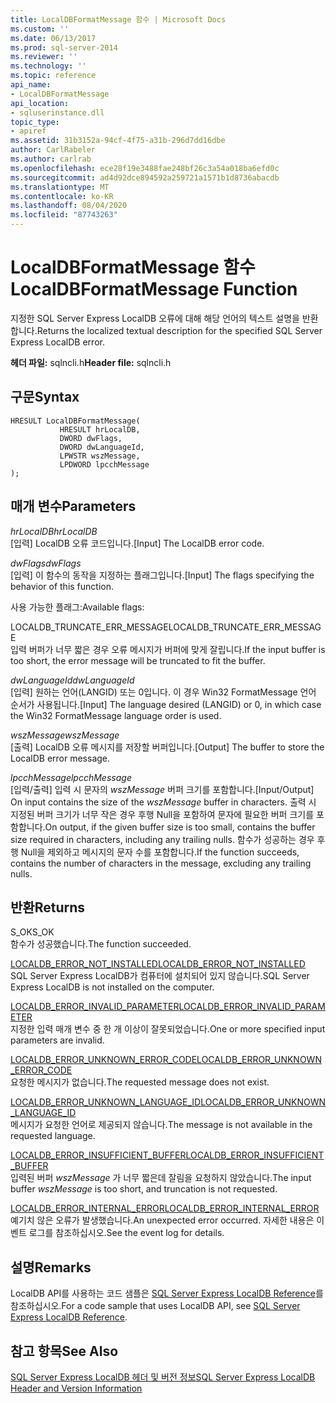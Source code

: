```yaml
---
title: LocalDBFormatMessage 함수 | Microsoft Docs
ms.custom: ''
ms.date: 06/13/2017
ms.prod: sql-server-2014
ms.reviewer: ''
ms.technology: ''
ms.topic: reference
api_name:
- LocalDBFormatMessage
api_location:
- sqluserinstance.dll
topic_type:
- apiref
ms.assetid: 31b3152a-94cf-4f75-a31b-296d7dd16dbe
author: CarlRabeler
ms.author: carlrab
ms.openlocfilehash: ece28f19e3488fae248bf26c3a54a018ba6efd0c
ms.sourcegitcommit: ad4d92dce894592a259721a1571b1d8736abacdb
ms.translationtype: MT
ms.contentlocale: ko-KR
ms.lasthandoff: 08/04/2020
ms.locfileid: "87743263"
---
```

# <a name="localdbformatmessage-function"></a><span data-ttu-id="6f43c-102">LocalDBFormatMessage 함수</span><span class="sxs-lookup"><span data-stu-id="6f43c-102">LocalDBFormatMessage Function</span></span>
  <span data-ttu-id="6f43c-103">지정한 SQL Server Express LocalDB 오류에 대해 해당 언어의 텍스트 설명을 반환합니다.</span><span class="sxs-lookup"><span data-stu-id="6f43c-103">Returns the localized textual description for the specified SQL Server Express LocalDB error.</span></span>  
  
 <span data-ttu-id="6f43c-104">**헤더 파일:** sqlncli.h</span><span class="sxs-lookup"><span data-stu-id="6f43c-104">**Header file:** sqlncli.h</span></span>  
  
## <a name="syntax"></a><span data-ttu-id="6f43c-105">구문</span><span class="sxs-lookup"><span data-stu-id="6f43c-105">Syntax</span></span>  
  
```  
HRESULT LocalDBFormatMessage(  
           HRESULT hrLocalDB,  
           DWORD dwFlags,   
           DWORD dwLanguageId,   
           LPWSTR wszMessage,   
           LPDWORD lpcchMessage   
);  
```  
  
## <a name="parameters"></a><span data-ttu-id="6f43c-106">매개 변수</span><span class="sxs-lookup"><span data-stu-id="6f43c-106">Parameters</span></span>  
 <span data-ttu-id="6f43c-107">*hrLocalDB*</span><span class="sxs-lookup"><span data-stu-id="6f43c-107">*hrLocalDB*</span></span>  
 <span data-ttu-id="6f43c-108">[입력] LocalDB 오류 코드입니다.</span><span class="sxs-lookup"><span data-stu-id="6f43c-108">[Input] The LocalDB error code.</span></span>  
  
 <span data-ttu-id="6f43c-109">*dwFlags*</span><span class="sxs-lookup"><span data-stu-id="6f43c-109">*dwFlags*</span></span>  
 <span data-ttu-id="6f43c-110">[입력] 이 함수의 동작을 지정하는 플래그입니다.</span><span class="sxs-lookup"><span data-stu-id="6f43c-110">[Input] The flags specifying the behavior of this function.</span></span>  
  
 <span data-ttu-id="6f43c-111">사용 가능한 플래그:</span><span class="sxs-lookup"><span data-stu-id="6f43c-111">Available flags:</span></span>  
  
 <span data-ttu-id="6f43c-112">LOCALDB_TRUNCATE_ERR_MESSAGE</span><span class="sxs-lookup"><span data-stu-id="6f43c-112">LOCALDB_TRUNCATE_ERR_MESSAGE</span></span>  
 <span data-ttu-id="6f43c-113">입력 버퍼가 너무 짧은 경우 오류 메시지가 버퍼에 맞게 잘립니다.</span><span class="sxs-lookup"><span data-stu-id="6f43c-113">If the input buffer is too short, the error message will be truncated to fit the buffer.</span></span>  
  
 <span data-ttu-id="6f43c-114">*dwLanguageId*</span><span class="sxs-lookup"><span data-stu-id="6f43c-114">*dwLanguageId*</span></span>  
 <span data-ttu-id="6f43c-115">[입력] 원하는 언어(LANGID) 또는 0입니다. 이 경우 Win32 FormatMessage 언어 순서가 사용됩니다.</span><span class="sxs-lookup"><span data-stu-id="6f43c-115">[Input] The language desired (LANGID) or 0, in which case the Win32 FormatMessage language order is used.</span></span>  
  
 <span data-ttu-id="6f43c-116">*wszMessage*</span><span class="sxs-lookup"><span data-stu-id="6f43c-116">*wszMessage*</span></span>  
 <span data-ttu-id="6f43c-117">[출력] LocalDB 오류 메시지를 저장할 버퍼입니다.</span><span class="sxs-lookup"><span data-stu-id="6f43c-117">[Output] The buffer to store the LocalDB error message.</span></span>  
  
 <span data-ttu-id="6f43c-118">*lpcchMessage*</span><span class="sxs-lookup"><span data-stu-id="6f43c-118">*lpcchMessage*</span></span>  
 <span data-ttu-id="6f43c-119">[입력/출력] 입력 시 문자의 *wszMessage* 버퍼 크기를 포함합니다.</span><span class="sxs-lookup"><span data-stu-id="6f43c-119">[Input/Output] On input contains the size of the *wszMessage* buffer in characters.</span></span> <span data-ttu-id="6f43c-120">출력 시 지정된 버퍼 크기가 너무 작은 경우 후행 Null을 포함하여 문자에 필요한 버퍼 크기를 포함합니다.</span><span class="sxs-lookup"><span data-stu-id="6f43c-120">On output, if the given buffer size is too small, contains the buffer size required in characters, including any trailing nulls.</span></span> <span data-ttu-id="6f43c-121">함수가 성공하는 경우 후행 Null을 제외하고 메시지의 문자 수를 포함합니다.</span><span class="sxs-lookup"><span data-stu-id="6f43c-121">If the function succeeds, contains the number of characters in the message, excluding any trailing nulls.</span></span>  
  
## <a name="returns"></a><span data-ttu-id="6f43c-122">반환</span><span class="sxs-lookup"><span data-stu-id="6f43c-122">Returns</span></span>  
 <span data-ttu-id="6f43c-123">S_OK</span><span class="sxs-lookup"><span data-stu-id="6f43c-123">S_OK</span></span>  
 <span data-ttu-id="6f43c-124">함수가 성공했습니다.</span><span class="sxs-lookup"><span data-stu-id="6f43c-124">The function succeeded.</span></span>  
  
 [<span data-ttu-id="6f43c-125">LOCALDB_ERROR_NOT_INSTALLED</span><span class="sxs-lookup"><span data-stu-id="6f43c-125">LOCALDB_ERROR_NOT_INSTALLED</span></span>](../express-localdb-error-messages/localdb-error-not-installed.md)  
 <span data-ttu-id="6f43c-126">SQL Server Express LocalDB가 컴퓨터에 설치되어 있지 않습니다.</span><span class="sxs-lookup"><span data-stu-id="6f43c-126">SQL Server Express LocalDB is not installed on the computer.</span></span>  
  
 [<span data-ttu-id="6f43c-127">LOCALDB_ERROR_INVALID_PARAMETER</span><span class="sxs-lookup"><span data-stu-id="6f43c-127">LOCALDB_ERROR_INVALID_PARAMETER</span></span>](../express-localdb-error-messages/localdb-error-invalid-parameter.md)  
 <span data-ttu-id="6f43c-128">지정한 입력 매개 변수 중 한 개 이상이 잘못되었습니다.</span><span class="sxs-lookup"><span data-stu-id="6f43c-128">One or more specified input parameters are invalid.</span></span>  
  
 [<span data-ttu-id="6f43c-129">LOCALDB_ERROR_UNKNOWN_ERROR_CODE</span><span class="sxs-lookup"><span data-stu-id="6f43c-129">LOCALDB_ERROR_UNKNOWN_ERROR_CODE</span></span>](../express-localdb-error-messages/localdb-error-unknown-error-code.md)  
 <span data-ttu-id="6f43c-130">요청한 메시지가 없습니다.</span><span class="sxs-lookup"><span data-stu-id="6f43c-130">The requested message does not exist.</span></span>  
  
 [<span data-ttu-id="6f43c-131">LOCALDB_ERROR_UNKNOWN_LANGUAGE_ID</span><span class="sxs-lookup"><span data-stu-id="6f43c-131">LOCALDB_ERROR_UNKNOWN_LANGUAGE_ID</span></span>](../express-localdb-error-messages/localdb-error-unknown-language-id.md)  
 <span data-ttu-id="6f43c-132">메시지가 요청한 언어로 제공되지 않습니다.</span><span class="sxs-lookup"><span data-stu-id="6f43c-132">The message is not available in the requested language.</span></span>  
  
 [<span data-ttu-id="6f43c-133">LOCALDB_ERROR_INSUFFICIENT_BUFFER</span><span class="sxs-lookup"><span data-stu-id="6f43c-133">LOCALDB_ERROR_INSUFFICIENT_BUFFER</span></span>](../express-localdb-error-messages/localdb-error-insufficient-buffer.md)  
 <span data-ttu-id="6f43c-134">입력된 버퍼 *wszMessage* 가 너무 짧은데 잘림을 요청하지 않았습니다.</span><span class="sxs-lookup"><span data-stu-id="6f43c-134">The input buffer *wszMessage* is too short, and truncation is not requested.</span></span>  
  
 [<span data-ttu-id="6f43c-135">LOCALDB_ERROR_INTERNAL_ERROR</span><span class="sxs-lookup"><span data-stu-id="6f43c-135">LOCALDB_ERROR_INTERNAL_ERROR</span></span>](../express-localdb-error-messages/localdb-error-internal-error.md)  
 <span data-ttu-id="6f43c-136">예기치 않은 오류가 발생했습니다.</span><span class="sxs-lookup"><span data-stu-id="6f43c-136">An unexpected error occurred.</span></span> <span data-ttu-id="6f43c-137">자세한 내용은 이벤트 로그를 참조하십시오.</span><span class="sxs-lookup"><span data-stu-id="6f43c-137">See the event log for details.</span></span>  
  
## <a name="remarks"></a><span data-ttu-id="6f43c-138">설명</span><span class="sxs-lookup"><span data-stu-id="6f43c-138">Remarks</span></span>  
 <span data-ttu-id="6f43c-139">LocalDB API를 사용하는 코드 샘플은 [SQL Server Express LocalDB Reference](../sql-server-express-localdb-reference.md)를 참조하십시오.</span><span class="sxs-lookup"><span data-stu-id="6f43c-139">For a code sample that uses LocalDB API, see [SQL Server Express LocalDB Reference](../sql-server-express-localdb-reference.md).</span></span>  
  
## <a name="see-also"></a><span data-ttu-id="6f43c-140">참고 항목</span><span class="sxs-lookup"><span data-stu-id="6f43c-140">See Also</span></span>  
 [<span data-ttu-id="6f43c-141">SQL Server Express LocalDB 헤더 및 버전 정보</span><span class="sxs-lookup"><span data-stu-id="6f43c-141">SQL Server Express LocalDB Header and Version Information</span></span>](sql-server-express-localdb-header-and-version-information.md)  
  
  
